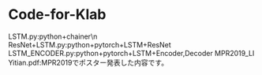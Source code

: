 # Code-for-Klab
LSTM.py:python+chainer\n
ResNet+LSTM.py:python+pytorch+LSTM+ResNet
LSTM_ENCODER.py:python+pytorch+LSTM+Encoder,Decoder
MPR2019_LI Yitian.pdf:MPR2019でポスター発表した内容です。
